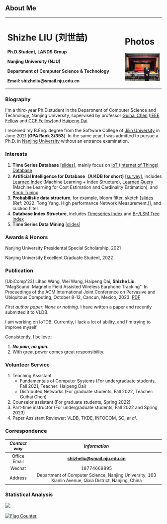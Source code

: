 ## About Me
<table border="0">
  <tr>
    <td width="75%">
      <p><h1>Shizhe LIU (刘世喆)</h1></p>
      <p><b>Ph.D.Student, LANDS Group</b></p>
      <p><b>Nanjing University (NJU)</b></p>
      <p><b>Department of Computer Science & Technology</b></p>
      <p><b>Email: shizheliu@smail.nju.edu.cn</b></p>
    </td>
    <td width="25%">
      <p><h1>Photos</h1></p>
      <img src="1191688034108_.pic.jpg" width="100%">
    </td>
  </tr>
</table>

### Biography
I'm a third-year Ph.D.student in the Department of Computer Science and Technology, Nanjing University, supervised by professor [Guihai Chen](http://cs.nju.edu.cn/gchen) ([IEEE Fellow](https://zhuanlan.zhihu.com/p/585760274) and [CCF Fellow](https://www.ccf.org.cn/Membership/Individual_member/Honor/2021-07-21/671453.shtml))and [Haipeng Dai](https://cs.nju.edu.cn/daihp/).

I received my B.Eng. degree from the Software College of [Jilin University](https://www.jlu.edu.cn/) in June 2021 (**GPA Rank 3/353**). In the same year, I was admitted to pursue a Ph.D. in [Nanjing University](https://www.nju.edu.cn/) without an entrance examination.

### Interests

1. **Time Series Database** [[slides](/Introduction_to_Time_Series_Database.pdf)], mainly focus on [IoT (Internet of Things) Database](https://iotdb.apache.org/zh/)
2. **Artificial Intelligence for Database（AI4DB for short)** [[survey](https://dl.acm.org/doi/10.1145/3448016.3457542)], includes [Learned Index](https://dl.acm.org/doi/pdf/10.1145/3183713.3196909) (Machine Learning + Index Structure),  [Learned Query](http://www.vldb.org/pvldb/vol13/p307-sun.pdf) (Machine Learning for Cost Estimation and Cardinality Estimation), and [Knob Tuning](http://www.vldb.org/pvldb/vol12/p2118-li.pdf)
3. **Probabilistic data structure**, for example, bloom filter, sketch [[slides](/sketch.pptx) (Ref: 2022. Tong Yang. High performance Network Measurement.)], and cuckoo filter
4. **Database Index Structure**, includes [Timeseries Index](https://link.springer.com/article/10.1007/s00778-019-00573-w) and [B+/LSM Tree Index](https://dl.acm.org/doi/10.1145/3299869.3300097)
5. **Time Series Data Mining** [[slides](/Time_Series_Data_Mining.pdf)]


### Awards & Honors
Nanjing University Presidental Special Scholarship, 2021

Nanjing University Excellent Graduate Student, 2022

### Publication

[UbiComp'23] Lihao Wang, Wei Wang, Haipeng Dai, **Shizhe Liu**. "MagSound: Magnetic Field Assisted Wireless Earphone Tracking". In Proceedings of the ACM International Joint Conference on Pervasive and Ubiquitous Computing, October 8-12, Cancun, Mexico, 2023. [PDF](https://dl.acm.org/doi/10.1145/3580889)

*First author paper: None or nothing.* I have written a paper and recently submitted it to VLDB.

I am working on IoTDB. Currently, I lack a lot of ability, and I'm trying to improve myself.

Consistently, I believe : 
1. ***No pain, no gain.***
2. With great power comes great responsibility.

### Volunteer Service

1. Teaching Assistant
    * Fundamentals of Computer Systems (For undergraduate students, Fall 2021, Teacher: Haipeng Dai)
    * Distributed Networks (For graduate students, Fall 2022, Teacher: Guihai Chen)
2. Counselor assistant (For graduate students, Spring 2022)
3. Part-time instructor (For undergraduate students, Fall 2022 and Spring 2023)
4. Paper Assistant Reviewer: VLDB, TKDE, INFOCOM, SC, *et al*.

### Correspondence

|*Contact way*|*Information*|
|:--:|:--:|
|Office Email|**shizheliu@smail.nju.edu.cn**|
| Wechat | 18774669895 |
| Address | Department of Computer Science, Nanjing University, 163 Xianlin Avenue, Qixia District, Nanjing, China |


### Statistical Analysis
![](https://komarev.com/ghpvc/?username=Josehokec)

<a href="https://info.flagcounter.com/9fKv"><img src="https://s11.flagcounter.com/count2/9fKv/bg_FFFFFF/txt_000000/border_CCCCCC/columns_4/maxflags_12/viewers_0/labels_0/pageviews_0/flags_0/percent_0/" alt="Flag Counter" border="0"></a>


